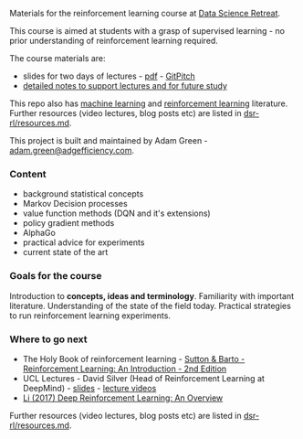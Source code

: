 Materials for the reinforcement learning course at [Data Science Retreat](https://www.datascienceretreat.com/).

This course is aimed at students with a grasp of supervised learning - no prior understanding of reinforcement learning required.

The course materials are:

- slides for two days of lectures - [pdf](https://github.com/ADGEfficiency/dsr_rl/blob/master/medium_slides.pdf) - [GitPitch](https://gitpitch.com/adgefficiency/DSR_RL/master?grs=github&t=simple#/)
- [detailed notes to support lectures and for future study](https://github.com/ADGEfficiency/dsr_rl/blob/master/notes/)

This repo also has [machine learning](https://github.com/ADGEfficiency/dsr_rl/tree/master/literature/general_machine_learning) and [reinforcement learning](https://github.com/ADGEfficiency/dsr_rl/tree/master/literature/reinforcement_learning) literature.  Further resources (video lectures, blog posts etc) are listed in [dsr-rl/resources.md](https://github.com/ADGEfficiency/dsr-rl/blob/master/readme.md).

This project is built and maintained by Adam Green - [adam.green@adgefficiency.com](adam.green@adgefficiency.com).

### Content

- background statistical concepts
- Markov Decision processes
- value function methods (DQN and it's extensions)
- policy gradient methods
- AlphaGo
- practical advice for experiments
- current state of the art

### Goals for the course

Introduction to **concepts, ideas and terminology**.  Familiarity with important literature.  Understanding of the state of the field today.  Practical strategies to run reinforcement learning experiments.

### Where to go next

- The Holy Book of reinforcement learning - [Sutton & Barto - Reinforcement Learning: An Introduction - 2nd Edition](http://people.inf.elte.hu/lorincz/Files/RL_2006/SuttonBook.pdf)
- UCL Lectures - David Silver (Head of Reinforcement Learning at DeepMind) - [slides](https://github.com/ADGEfficiency/dsr_rl/tree/master/literature/silver_lectures) - [lecture videos](https://www.youtube.com/watch?v=2pWv7GOvuf0)
- [Li (2017) Deep Reinforcement Learning: An Overview](https://arxiv.org/pdf/1701.07274.pdf)

Further resources (video lectures, blog posts etc) are listed in [dsr-rl/resources.md](https://github.com/ADGEfficiency/dsr-rl/blob/master/readme.md).
